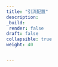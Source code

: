 ```yaml
---
title: "引流配置"
description:
_build:
 render: false 
draft: false
collapsible: true
weight: 40


---
```


